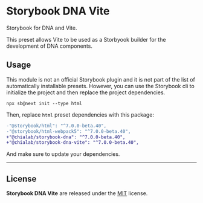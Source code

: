 # Storybook DNA Vite

Storybook for DNA and Vite.

This preset allows Vite to be used as a Storbyook builder for the development of DNA components.

## Usage

This module is not an official Storybook plugin and it is not part of the list of automatically installable presets. However, you can use the Storybook cli to initialize the project and then replace the project dependencies.

```
npx sb@next init --type html
```

Then, replace `html` preset dependencies with this package:

```diff
-"@storybook/html": "^7.0.0-beta.40",
-"@storybook/html-webpack5": "^7.0.0-beta.40",
+"@chialab/storybook-dna": "^7.0.0-beta.40",
+"@chialab/storybook-dna-vite": "^7.0.0-beta.40",
```

And make sure to update your dependencies.

---

## License

**Storybook DNA Vite** are released under the [MIT](https://github.com/chialab/dna-tools/blob/main/LICENSE) license.
